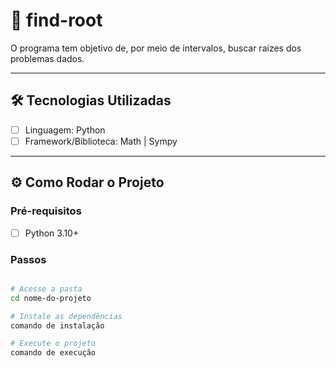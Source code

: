 # 📌 find-root

O programa tem objetivo de, por meio de intervalos, buscar raizes dos problemas dados.

---

## 🛠️ Tecnologias Utilizadas

- [ ] Linguagem: Python
- [ ] Framework/Biblioteca: Math | Sympy

---

## ⚙️ Como Rodar o Projeto

### Pré-requisitos

- [ ] Python 3.10+

### Passos

```bash

# Acesse a pasta
cd nome-do-projeto

# Instale as dependências
comando de instalação

# Execute o projeto
comando de execução
